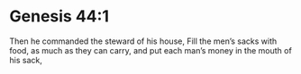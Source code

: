 # Genesis 44:1

Then he commanded the steward of his house, Fill the men’s sacks with food, as much as they can carry, and put each man’s money in the mouth of his sack,
